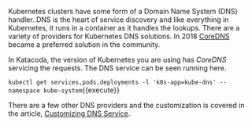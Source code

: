 Kubernetes clusters have some form of a Domain Name System (DNS) handler. DNS is the heart of service discovery and like everything in Kubernetes, it runs in a container as it handles the lookups. There are a variety of providers for Kubernetes DNS solutions. In 2018 [CoreDNS](https://coredns.io/) became a preferred solution in the community.

In Katacoda, the version of Kubernetes you are using has _CoreDNS_ servicing the requests. The DNS service can be seen running here.

`kubectl get services,pods,deployments -l 'k8s-app=kube-dns' --namespace kube-system`{{execute}}

There are a few other DNS providers and the customization is covered in the article, [Customizing DNS Service](https://kubernetes.io/docs/tasks/administer-cluster/dns-custom-nameservers/).
